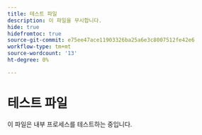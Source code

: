 ```yaml
---
title: 테스트 파일
description: 이 파일을 무시합니다.
hide: true
hidefromtoc: true
source-git-commit: e75ee47ace11903326ba25a6e3c8007512fe42e6
workflow-type: tm+mt
source-wordcount: '13'
ht-degree: 0%

---
```



# 테스트 파일

이 파일은 내부 프로세스를 테스트하는 중입니다.